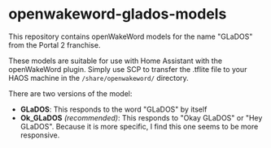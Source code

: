 # openwakeword-glados-models
This repository contains openWakeWord models for the name "GLaDOS" from the Portal 2 franchise.

These models are suitable for use with Home Assistant with the openWakeWord plugin.  Simply use SCP to transfer the .tflite file to your HAOS machine in the `/share/openwakeword/` directory.

There are two versions of the model:

- **GLaDOS**: This responds to the word "GLaDOS" by itself
- **Ok_GLaDOS** _(recommended)_: This responds to "Okay GLaDOS" or "Hey GLaDOS".  Because it is more specific, I find this one seems to be more responsive.
